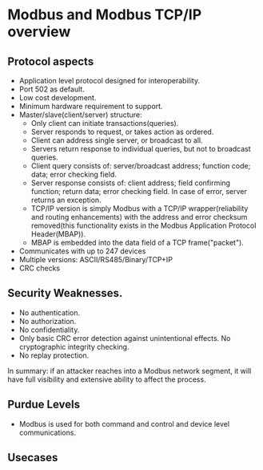 # Modbus and Modbus TCP/IP overview

## Protocol aspects
- Application level protocol designed for interoperability.
- Port 502 as default.
- Low cost development.
- Minimum hardware requirement to support.
- Master/slave(client/server) structure:
  - Only client can initiate transactions(queries).
  - Server responds to request, or takes action as ordered.
  - Client can address single server, or broadcast to all.
  - Servers return response to individual queries, but not to broadcast queries.
  - Client query consists of: server/broadcast address; function code; data; error checking field.
  - Server response consists of: client address; field confirming function; return data; error checking field. In case of error, server returns an exception.
  - TCP/IP version is simply Modbus with a TCP/IP wrapper(reliability and routing enhancements) with the address and error checksum removed(this functionality exists in the Modbus Application Protocol Header(MBAP)).
  - MBAP is embedded into the data field of a TCP frame("packet").
- Communicates with up to 247 devices
- Multiple versions: ASCII/RS485/Binary/TCP+IP
- CRC checks  

## Security Weaknesses.
- No authentication.
- No authorization.
- No confidentiality.
- Only basic CRC error detection against unintentional effects. No cryptographic integrity checking.
- No replay protection.

In summary: if an attacker reaches into a Modbus network segment, it will have full visibility and extensive ability to affect the process.  

## Purdue Levels
- Modbus is used for both command and control and device level communications.

## Usecases
